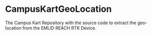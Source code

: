 # CampusKartGeoLocation
The Campus Kart Repository with the source code to extract the geo-location from the EMLID REACH RTK Device.
